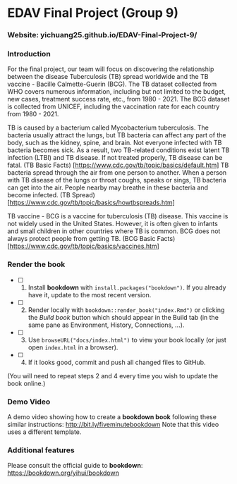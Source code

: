 # EDAV Final Project (Group 9)

### Website: yichuang25.github.io/EDAV-Final-Project-9/

### Introduction
For the final project, our team will focus on discovering the relationship between the disease Tuberculosis (TB) spread worldwide and the TB vaccine - Bacille Calmette-Guerin (BCG). The TB dataset collected from WHO covers numerous information, including but not limited to the budget, new cases, treatment success rate, etc., from 1980 - 2021.  The BCG dataset is collected from UNICEF, including the vaccination rate for each country from 1980 - 2021.

TB is caused by a bacterium called Mycobacterium tuberculosis. The bacteria usually attract the lungs, but TB bacteria can affect any part of the body, such as the kidney, spine, and brain. Not everyone infected with TB bacteria becomes sick. As a result, two TB-related conditions exist latent TB infection (LTBI) and TB disease. If not treated properly, TB disease can be fatal. (TB Basic Facts) [https://www.cdc.gov/tb/topic/basics/default.htm]  TB bacteria spread through the air from one person to another. When a person with TB disease of the lungs or throat coughs, speaks or sings, TB bacteria can get into the air. People nearby may breathe in these bacteria and become infected. (TB Spread) [https://www.cdc.gov/tb/topic/basics/howtbspreads.htm] 

TB vaccine - BCG is a vaccine for tuberculosis (TB) disease. This vaccine is not widely used in the United States. However, it is often given to infants and small children in other countries where TB is common. BCG does not always protect people from getting TB. (BCG Basic Facts) [https://www.cdc.gov/tb/topic/basics/vaccines.htm]
### Render the book

- [ ] 1. Install **bookdown** with `install.packages("bookdown")`. If you already have it, update to the most recent version.

- [ ] 2. Render locally with `bookdown::render_book("index.Rmd")` or clicking the *Build book* button which should appear in the Build tab (in the same pane as Environment, History, Connections, ...).

- [ ] 3. Use `browseURL("docs/index.html")` to view your book locally (or just open `index.html` in a browser).

- [ ] 4. If it looks good, commit and push all changed files to GitHub. 

(You will need to repeat steps 2 and 4 every time you wish to update the book online.)

### Demo Video	

A demo video showing how to create a **bookdown book** following these similar instructions: http://bit.ly/fiveminutebookdown Note that this video uses a different template.

### Additional features	

Please consult the official guide to **bookdown**: https://bookdown.org/yihui/bookdown



